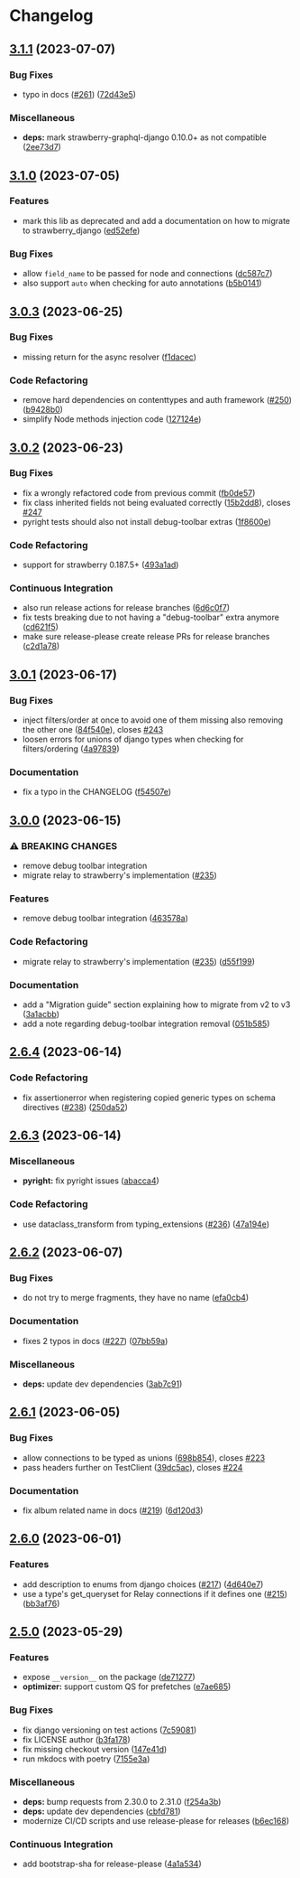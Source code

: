 # Changelog

## [3.1.1](https://github.com/blb-ventures/strawberry-django-plus/compare/v3.1.0...v3.1.1) (2023-07-07)


### Bug Fixes

* typo in docs ([#261](https://github.com/blb-ventures/strawberry-django-plus/issues/261)) ([72d43e5](https://github.com/blb-ventures/strawberry-django-plus/commit/72d43e5eac9d0bebe07234010745fd19432d9d1c))


### Miscellaneous

* **deps:** mark strawberry-graphql-django 0.10.0+ as not compatible ([2ee73d7](https://github.com/blb-ventures/strawberry-django-plus/commit/2ee73d70d29ecaef58d6420bc7038464704a4b81))

## [3.1.0](https://github.com/blb-ventures/strawberry-django-plus/compare/v3.0.3...v3.1.0) (2023-07-05)


### Features

* mark this lib as deprecated and add a documentation on how to migrate to strawberry_django ([ed52efe](https://github.com/blb-ventures/strawberry-django-plus/commit/ed52efecc7d492d746466119985947e14b837089))


### Bug Fixes

* allow `field_name` to be passed for node and connections ([dc587c7](https://github.com/blb-ventures/strawberry-django-plus/commit/dc587c7face8f9a8bfe943fd1299b73f4dc9d283))
* also support `auto` when checking for auto annotations ([b5b0141](https://github.com/blb-ventures/strawberry-django-plus/commit/b5b01413e7fdb6ea1ee60cc50134a5904ea38775))

## [3.0.3](https://github.com/blb-ventures/strawberry-django-plus/compare/v3.0.2...v3.0.3) (2023-06-25)


### Bug Fixes

* missing return for the async resolver ([f1dacec](https://github.com/blb-ventures/strawberry-django-plus/commit/f1dacece01c8fccf966aabe6eded828ac5d0e1e2))


### Code Refactoring

* remove hard dependencies on contenttypes and auth framework ([#250](https://github.com/blb-ventures/strawberry-django-plus/issues/250)) ([b9428b0](https://github.com/blb-ventures/strawberry-django-plus/commit/b9428b08eeb8172cebd5423aaf1b39add3a47064))
* simplify Node methods injection code ([127124e](https://github.com/blb-ventures/strawberry-django-plus/commit/127124ee8591c023e010e3097411da397cd9dba2))

## [3.0.2](https://github.com/blb-ventures/strawberry-django-plus/compare/v3.0.1...v3.0.2) (2023-06-23)


### Bug Fixes

* fix a wrongly refactored code from previous commit ([fb0de57](https://github.com/blb-ventures/strawberry-django-plus/commit/fb0de5750dc466da9f14e3a5dc4f95eb3e28a1da))
* fix class inherited fields not being evaluated correctly ([15b2dd8](https://github.com/blb-ventures/strawberry-django-plus/commit/15b2dd83a8a8b606d7455d1817966e7e9315c451)), closes [#247](https://github.com/blb-ventures/strawberry-django-plus/issues/247)
* pyright tests should also not install debug-toolbar extras ([1f8600e](https://github.com/blb-ventures/strawberry-django-plus/commit/1f8600e78c6056255214497ad32728ce2a043ef2))


### Code Refactoring

* support for strawberry 0.187.5+ ([493a1ad](https://github.com/blb-ventures/strawberry-django-plus/commit/493a1ad69d1ab12562bf5d35ff34c2b8716ddf01))


### Continuous Integration

* also run release actions for release branches ([6d6c0f7](https://github.com/blb-ventures/strawberry-django-plus/commit/6d6c0f7d21d3ff4796e59b34512a23e1222c2d5e))
* fix tests breaking due to not having a "debug-toolbar" extra anymore ([cd621f5](https://github.com/blb-ventures/strawberry-django-plus/commit/cd621f5bb81f1b6bba7d90e44108d049c2645ff7))
* make sure release-please create release PRs for release branches ([c2d1a78](https://github.com/blb-ventures/strawberry-django-plus/commit/c2d1a78d0358962cdd5a0f6f9f1f01c8a821cb60))

## [3.0.1](https://github.com/blb-ventures/strawberry-django-plus/compare/v3.0.0...v3.0.1) (2023-06-17)


### Bug Fixes

* inject filters/order at once to avoid one of them missing also removing the other one ([84f540e](https://github.com/blb-ventures/strawberry-django-plus/commit/84f540ec8fe608a0bf93efb9ed692421f20e1501)), closes [#243](https://github.com/blb-ventures/strawberry-django-plus/issues/243)
* loosen errors for unions of django types when checking for filters/ordering ([4a97839](https://github.com/blb-ventures/strawberry-django-plus/commit/4a97839e7190a32246cc2ea3d5297cf26a2bea37))


### Documentation

* fix a typo in the CHANGELOG ([f54507e](https://github.com/blb-ventures/strawberry-django-plus/commit/f54507e485d5ad831d71a5a01bd06be09de7300b))

## [3.0.0](https://github.com/blb-ventures/strawberry-django-plus/compare/v2.6.4...v3.0.0) (2023-06-15)


### ⚠ BREAKING CHANGES

* remove debug toolbar integration
* migrate relay to strawberry's implementation ([#235](https://github.com/blb-ventures/strawberry-django-plus/issues/235))

### Features

* remove debug toolbar integration ([463578a](https://github.com/blb-ventures/strawberry-django-plus/commit/463578a119535ec4a3b4df12d2c3d9d1e4c1c53e))


### Code Refactoring

* migrate relay to strawberry's implementation ([#235](https://github.com/blb-ventures/strawberry-django-plus/issues/235)) ([d55f199](https://github.com/blb-ventures/strawberry-django-plus/commit/d55f199de01aaa7c85e7ad12ab2e86ea274ca124))


### Documentation

* add a "Migration guide" section explaining how to migrate from v2 to v3 ([3a1acbb](https://github.com/blb-ventures/strawberry-django-plus/commit/3a1acbbd1c2e8c8cf544ccab05a006ebea330002))
* add a note regarding debug-toolbar integration removal ([051b585](https://github.com/blb-ventures/strawberry-django-plus/commit/051b5854ba0992558492911129ff6fa29b15c9cb))

## [2.6.4](https://github.com/blb-ventures/strawberry-django-plus/compare/v2.6.3...v2.6.4) (2023-06-14)


### Code Refactoring

* fix assertionerror when registering copied generic types on schema directives ([#238](https://github.com/blb-ventures/strawberry-django-plus/issues/238)) ([250da52](https://github.com/blb-ventures/strawberry-django-plus/commit/250da52c48ea17daa756bd12b3babd1b2e050628))

## [2.6.3](https://github.com/blb-ventures/strawberry-django-plus/compare/v2.6.2...v2.6.3) (2023-06-14)


### Miscellaneous

* **pyright:** fix pyright issues ([abacca4](https://github.com/blb-ventures/strawberry-django-plus/commit/abacca48ae17ec33a86dcc948e8d2d4ed62e0fe0))


### Code Refactoring

* use dataclass_transform from typing_extensions ([#236](https://github.com/blb-ventures/strawberry-django-plus/issues/236)) ([47a194e](https://github.com/blb-ventures/strawberry-django-plus/commit/47a194e07a9aa14dad05dcab42557a92c0a860d2))

## [2.6.2](https://github.com/blb-ventures/strawberry-django-plus/compare/v2.6.1...v2.6.2) (2023-06-07)


### Bug Fixes

* do not try to merge fragments, they have no name ([efa0cb4](https://github.com/blb-ventures/strawberry-django-plus/commit/efa0cb4c4cacc24b4cd4091cb5b1cce203bc7a78))


### Documentation

* fixes 2 typos in docs ([#227](https://github.com/blb-ventures/strawberry-django-plus/issues/227)) ([07bb59a](https://github.com/blb-ventures/strawberry-django-plus/commit/07bb59a48586e5737fc7b725e414c7461bdaaebb))


### Miscellaneous

* **deps:** update dev dependencies ([3ab7c91](https://github.com/blb-ventures/strawberry-django-plus/commit/3ab7c91b2431515b00d025cc2d8cf57efd989884))

## [2.6.1](https://github.com/blb-ventures/strawberry-django-plus/compare/v2.6.0...v2.6.1) (2023-06-05)


### Bug Fixes

* allow connections to be typed as unions ([698b854](https://github.com/blb-ventures/strawberry-django-plus/commit/698b854b03ba58eaa3af84074ca6504732bf52d9)), closes [#223](https://github.com/blb-ventures/strawberry-django-plus/issues/223)
* pass headers further on TestClient ([39dc5ac](https://github.com/blb-ventures/strawberry-django-plus/commit/39dc5acb1c64c45bffc07653a0ce5e0ce3f45b13)), closes [#224](https://github.com/blb-ventures/strawberry-django-plus/issues/224)


### Documentation

* fix album related name in docs ([#219](https://github.com/blb-ventures/strawberry-django-plus/issues/219)) ([6d120d3](https://github.com/blb-ventures/strawberry-django-plus/commit/6d120d3eb445d16bd24663c05fdf7471d14e38e2))

## [2.6.0](https://github.com/blb-ventures/strawberry-django-plus/compare/v2.5.0...v2.6.0) (2023-06-01)


### Features

* add description to enums from django choices ([#217](https://github.com/blb-ventures/strawberry-django-plus/issues/217)) ([4d640e7](https://github.com/blb-ventures/strawberry-django-plus/commit/4d640e7d5cb05ed9bac79743e291121d2a9e56fa))
* use a type's get_queryset for Relay connections if it defines one ([#215](https://github.com/blb-ventures/strawberry-django-plus/issues/215)) ([bb3af76](https://github.com/blb-ventures/strawberry-django-plus/commit/bb3af7675a175fc3b85eedef54464198d38613da))

## [2.5.0](https://github.com/blb-ventures/strawberry-django-plus/compare/v2.4.2...v2.5.0) (2023-05-29)


### Features

* expose `__version__` on the package ([de71277](https://github.com/blb-ventures/strawberry-django-plus/commit/de71277624f6537e3ad0a1552f12718cadba2e4d))
* **optimizer:** support custom QS for prefetches ([e7ae685](https://github.com/blb-ventures/strawberry-django-plus/commit/e7ae6855a62f882ce979dcc8368701ebe88f9c80))


### Bug Fixes

* fix django versioning on test actions ([7c59081](https://github.com/blb-ventures/strawberry-django-plus/commit/7c59081c954ecdba72ae1d6b204d710282d8f3ff))
* fix LICENSE author ([b3fa178](https://github.com/blb-ventures/strawberry-django-plus/commit/b3fa178978dfad7004f50f73f59e761dfbf1c100))
* fix missing checkout version ([147e41d](https://github.com/blb-ventures/strawberry-django-plus/commit/147e41d7063fdda01913810f79c51edaada2e868))
* run mkdocs with poetry ([7155e3a](https://github.com/blb-ventures/strawberry-django-plus/commit/7155e3aaa646d13612fc3754c0c1ce5bd8813669))


### Miscellaneous

* **deps:** bump requests from 2.30.0 to 2.31.0 ([f254a3b](https://github.com/blb-ventures/strawberry-django-plus/commit/f254a3b567b8953c5ef9350d77f4fa58e6eefd8c))
* **deps:** update dev dependencies ([cbfd781](https://github.com/blb-ventures/strawberry-django-plus/commit/cbfd78168bfee0966f9e018700b12216be13518f))
* modernize CI/CD scripts and use release-please for releases ([b6ec168](https://github.com/blb-ventures/strawberry-django-plus/commit/b6ec16879078379a88f68a6ec8633cf02e78c296))


### Continuous Integration

* add bootstrap-sha for release-please ([4a1a534](https://github.com/blb-ventures/strawberry-django-plus/commit/4a1a534fa6dbe6a119b2d89c6728f7808c5f78fc))
